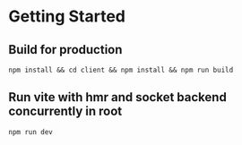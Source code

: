 # Getting Started

## Build for production
`npm install && cd client && npm install && npm run build`

## Run vite with hmr and socket backend concurrently in root
`npm run dev`

